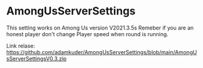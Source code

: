 # AmongUsServerSettings
This setting works on Among Us version V2021.3.5s
Remeber if you are an honest player don't change Player speed when round is running.

Link relase: https://github.com/adamkuder/AmongUsServerSettings/blob/main/AmongUsServerSettingsV0.3.zip
